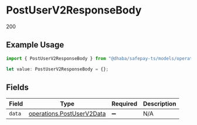 # PostUserV2ResponseBody

200

## Example Usage

```typescript
import { PostUserV2ResponseBody } from "@dhaba/safepay-ts/models/operations";

let value: PostUserV2ResponseBody = {};
```

## Fields

| Field                                                                  | Type                                                                   | Required                                                               | Description                                                            |
| ---------------------------------------------------------------------- | ---------------------------------------------------------------------- | ---------------------------------------------------------------------- | ---------------------------------------------------------------------- |
| `data`                                                                 | [operations.PostUserV2Data](../../models/operations/postuserv2data.md) | :heavy_minus_sign:                                                     | N/A                                                                    |